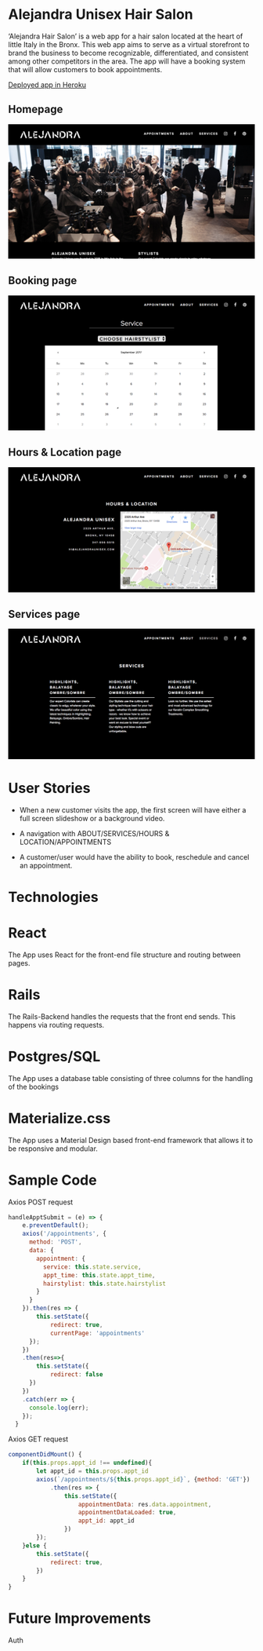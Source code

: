 # Alejandra Unisex Hair Salon 
‘Alejandra Hair Salon’ is a web app for a hair salon located at the heart of little Italy in the Bronx. This web app aims to serve as a virtual storefront to brand the business to become recognizable, differentiated, and consistent among other competitors in the area. The app will have a booking system that will allow customers to book appointments. 

[Deployed app in Heroku](https://alejandra-unisex.herokuapp.com/)

## Homepage
![wireframe1](assets/4.png)

## Booking page
![wireframe1](assets/5.png)

## Hours & Location page
![wireframe1](assets/6.png)

## Services page
![wireframe1](assets/7.png)

# User Stories
- When a new customer visits the app, the first screen will have either a full screen slideshow or a background video. 

- A navigation with ABOUT/SERVICES/HOURS & LOCATION/APPOINTMENTS

- A customer/user would have the ability to book, reschedule and cancel an appointment.

# Technologies
# React 
The App uses React for the front-end file structure and routing between pages.

# Rails
The Rails-Backend handles the requests that the front end sends. This happens via routing requests.

# Postgres/SQL
The App uses a database table consisting of three columns for the handling of the bookings

# Materialize.css
The App uses a Material Design based front-end framework that allows it to be responsive and modular.

# Sample Code 

Axios POST request 

```javascript
handleApptSubmit = (e) => {
    e.preventDefault();
    axios('/appointments', {
      method: 'POST',
      data: {
        appointment: {
          service: this.state.service,
          appt_time: this.state.appt_time,
          hairstylist: this.state.hairstylist
        }
      }
    }).then(res => {
        this.setState({
            redirect: true,
            currentPage: 'appointments'
      });
    })
    .then(res=>{
        this.setState({
            redirect: false
      })
    })
    .catch(err => {
      console.log(err);
    });
  }
```

Axios GET request 

```javascript 
componentDidMount() {
    if(this.props.appt_id !== undefined){
        let appt_id = this.props.appt_id
        axios(`/appointments/${this.props.appt_id}`, {method: 'GET'})
            .then(res => {
                this.setState({
                    appointmentData: res.data.appointment,
                    appointmentDataLoaded: true,
                    appt_id: appt_id
                })
        });
    }else {
        this.setState({
            redirect: true,
        })
    }
}
```

# Future Improvements
Auth


